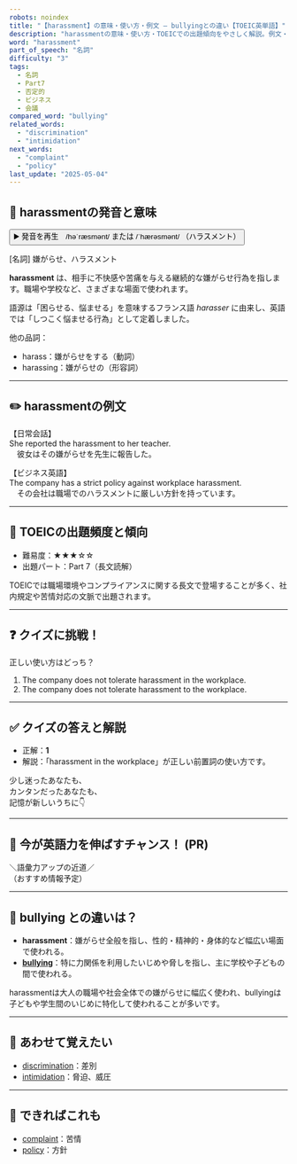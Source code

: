 ```yaml
---
robots: noindex
title: "【harassment】の意味・使い方・例文 ― bullyingとの違い【TOEIC英単語】"
description: "harassmentの意味・使い方・TOEICでの出題傾向をやさしく解説。例文・クイズ付きでbullyingとの違いもわかりやすく学べます。"
word: "harassment"
part_of_speech: "名詞"
difficulty: "3"
tags:
  - 名詞
  - Part7
  - 否定的
  - ビジネス
  - 会議
compared_word: "bullying"
related_words:
  - "discrimination"
  - "intimidation"
next_words:
  - "complaint"
  - "policy"
last_update: "2025-05-04"
---
```


## 🔰 harassmentの発音と意味

<button class="play-audio" onclick="playTTS('harassment')">
  <span class="play-audio-main">
    ▶️ 発音を再生　/həˈræsmənt/ または /ˈhærəsmənt/
  </span>
  <span class="play-audio-sub">
    （ハラスメント）
  </span>
</button>

[名詞] 嫌がらせ、ハラスメント

**harassment** は、相手に不快感や苦痛を与える継続的な嫌がらせ行為を指します。職場や学校など、さまざまな場面で使われます。

語源は「困らせる、悩ませる」を意味するフランス語 *harasser* に由来し、英語では「しつこく悩ませる行為」として定着しました。

他の品詞：  
- harass：嫌がらせをする（動詞）
- harassing：嫌がらせの（形容詞）

---

## ✏️ harassmentの例文

【日常会話】  
She reported the harassment to her teacher.  
　彼女はその嫌がらせを先生に報告した。

【ビジネス英語】  
The company has a strict policy against workplace harassment.  
　その会社は職場でのハラスメントに厳しい方針を持っています。

---

## 🎯 TOEICの出題頻度と傾向

- 難易度：★★★☆☆
- 出題パート：Part 7（長文読解）

TOEICでは職場環境やコンプライアンスに関する長文で登場することが多く、社内規定や苦情対応の文脈で出題されます。

---

## ❓ クイズに挑戦！

正しい使い方はどっち？

1. The company does not tolerate harassment in the workplace.  
2. The company does not tolerate harassment to the workplace.

---

## ✅ クイズの答えと解説

- 正解：**1**
- 解説：「harassment in the workplace」が正しい前置詞の使い方です。

少し迷ったあなたも、  
カンタンだったあなたも、  
記憶が新しいうちに👇️

---

## 🚀 今が英語力を伸ばすチャンス！ (PR)

<div class="info-center">
＼語彙力アップの近道／<br>  
（おすすめ情報予定）
</div>

---

## 🤔  bullying との違いは？

- **harassment**：嫌がらせ全般を指し、性的・精神的・身体的など幅広い場面で使われる。
- **[bullying](/bullying)**：特に力関係を利用したいじめや脅しを指し、主に学校や子どもの間で使われる。

harassmentは大人の職場や社会全体での嫌がらせに幅広く使われ、bullyingは子どもや学生間のいじめに特化して使われることが多いです。

---

## 🧩 あわせて覚えたい

- [discrimination](/discrimination)：差別
- [intimidation](/intimidation)：脅迫、威圧

---

## 📖 できればこれも

- [complaint](/complaint)：苦情
- [policy](/policy)：方針

<!-- cvid: aid45_bid48 -->
